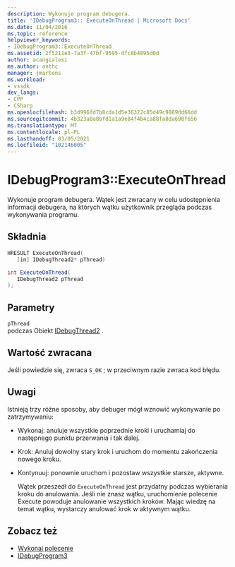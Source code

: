 ```yaml
---
description: Wykonuje program debugera.
title: 'IDebugProgram3:: ExecuteOnThread | Microsoft Docs'
ms.date: 11/04/2016
ms.topic: reference
helpviewer_keywords:
- IDebugProgram3::ExecuteOnThread
ms.assetid: 2f5211e3-7a3f-47bf-9595-dfc8b4895d0d
author: acangialosi
ms.author: anthc
manager: jmartens
ms.workload:
- vssdk
dev_langs:
- CPP
- CSharp
ms.openlocfilehash: b3d996fd7b8cda1d5e36322c85d49c9889dd66dd
ms.sourcegitcommit: 4b323a8a8bfd1a1a9e84f4b4ca88fa8da690f656
ms.translationtype: MT
ms.contentlocale: pl-PL
ms.lasthandoff: 03/05/2021
ms.locfileid: "102146005"
---
```

# <a name="idebugprogram3executeonthread"></a>IDebugProgram3::ExecuteOnThread
Wykonuje program debugera. Wątek jest zwracany w celu udostępnienia informacji debugera, na których wątku użytkownik przegląda podczas wykonywania programu.

## <a name="syntax"></a>Składnia

```cpp
HRESULT ExecuteOnThread(
   [in] IDebugThread2* pThread)
```

```csharp
int ExecuteOnThread(
   IDebugThread2 pThread
);
```

## <a name="parameters"></a>Parametry
`pThread`\
podczas Obiekt [IDebugThread2](../../../extensibility/debugger/reference/idebugthread2.md) .

## <a name="return-value"></a>Wartość zwracana
 Jeśli powiedzie się, zwraca `S_OK` ; w przeciwnym razie zwraca kod błędu.

## <a name="remarks"></a>Uwagi
 Istnieją trzy różne sposoby, aby debuger mógł wznowić wykonywanie po zatrzymywaniu:

- Wykonaj: anuluje wszystkie poprzednie kroki i uruchamiaj do następnego punktu przerwania i tak dalej.

- Krok: Anuluj dowolny stary krok i uruchom do momentu zakończenia nowego kroku.

- Kontynuuj: ponownie uruchom i pozostaw wszystkie starsze, aktywne.

  Wątek przeszedł do `ExecuteOnThread` jest przydatny podczas wybierania kroku do anulowania. Jeśli nie znasz wątku, uruchomienie polecenie Execute powoduje anulowanie wszystkich kroków. Mając wiedzę na temat wątku, wystarczy anulować krok w aktywnym wątku.

## <a name="see-also"></a>Zobacz też
- [Wykonaj polecenie](../../../extensibility/debugger/reference/idebugprogram2-execute.md)
- [IDebugProgram3](../../../extensibility/debugger/reference/idebugprogram3.md)

